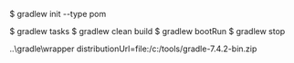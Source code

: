 $ gradlew init --type pom

$ gradlew tasks
$ gradlew clean build
$ gradlew bootRun
$ gradlew stop

..\gradle\wrapper
distributionUrl=file\:/c:/tools/gradle-7.4.2-bin.zip
